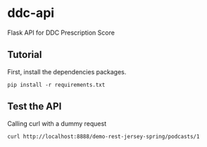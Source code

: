 ddc-api
==========

Flask API for DDC Prescription Score

Tutorial
------------

First, install the dependencies packages.
```
pip install -r requirements.txt
```

Test the API
------------

Calling curl with a dummy request
```
curl http://localhost:8888/demo-rest-jersey-spring/podcasts/1
```
